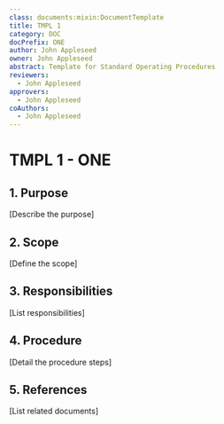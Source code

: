 ```yaml
---
class: documents:mixin:DocumentTemplate
title: TMPL 1
category: DOC
docPrefix: ONE
author: John Appleseed
owner: John Appleseed
abstract: Template for Standard Operating Procedures
reviewers:
  - John Appleseed
approvers:
  - John Appleseed
coAuthors:
  - John Appleseed
---
```

# TMPL 1 - ONE

## 1. Purpose
[Describe the purpose]

## 2. Scope
[Define the scope]

## 3. Responsibilities
[List responsibilities]

## 4. Procedure
[Detail the procedure steps]

## 5. References
[List related documents]
